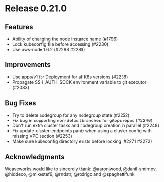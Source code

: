 # Release 0.21.0


## Features

- Ability of changing the node instance name (#1796)
- Lock kubeconfig file before accessing (#2230)
- Use aws-node 1.6.2 (#2288 #2289)

## Improvements

- Use apps/v1 for Deployment for all K8s versions (#2238)
- Propagate SSH_AUTH_SOCK environment variable to git executor (#2083)

## Bug Fixes

- Try to delete nodegroup for any nodegroup state (#2252)
- Fix bug in supporting non-default branches for gitops repos (#2246)
- Don't run extra cluster tasks and nodegroup creation in parallel (#2248)
- Fix update-cluster-endpoints panic when using a cluster config with missing VPC section (#2253)
- Make sure kubeconfig directory exists before locking (#2271 #2272)

## Acknowledgments
Weaveworks would like to sincerely thank:
@aaronjwood,  @danil-smirnov, @hiddeco,  @mikestef9, @rndstr, @rodrigc and @spaghettifunk
